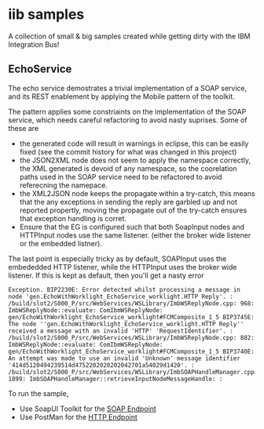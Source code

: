 iib samples
===========

A collection of small & big samples created while getting dirty with the IBM Integration Bus!


EchoService
-----------

The echo service demostrates a trivial implementation of a SOAP service, and its REST enablement by applying the Mobile pattern of the toolkit.

The pattern applies some constriaints on the implementation of the SOAP service, which needs careful refactoring to avoid nasty suprises. Some of these are

* the generated code will result in warnings in eclipse, this can be easily fixed (see the commit history for what was changed in this project)
* the JSON2XML node does not seem to apply the namespace correctly, the XML generated is devoid of any namespace, so the coorelation paths used in the SOAP service need to be refactored to avoid referecning the namepace.
* the XML2JSON node keeps the propagate within a try-catch, this means that the any exceptions in sending the reply are garbled up and not reported propertly, moving the propagate out of the try-catch ensures that exception handling is corret.
* Ensure that the EG is configured such that both SoapInput nodes and HTTPInput nodes use the same listener. (either the broker wide listener or the embedded listner).

The last point is especially tricky as by default, SOAPInput uses the embededded HTTP listener, while the HTTPInput uses the broker wide listener. If this is kept as default, then you'll get a nasty error

	Exception. BIP2230E: Error detected whilst processing a message in node 'gen.EchoWithWorklight_EchoService_worklight.HTTP Reply'. : /build/slot2/S000_P/src/WebServices/WSLibrary/ImbWSReplyNode.cpp: 968: ImbWSReplyNode::evaluate: ComIbmWSReplyNode: gen/EchoWithWorklight_EchoService_worklight#FCMComposite_1_5 BIP3745E: The node ''gen.EchoWithWorklight_EchoService_worklight.HTTP Reply'' received a message with an invalid 'HTTP' 'RequestIdentifier'. : /build/slot2/S000_P/src/WebServices/WSLibrary/ImbWSReplyNode.cpp: 882: ImbWSReplyNode::evaluate: ComIbmWSReplyNode: gen/EchoWithWorklight_EchoService_worklight#FCMComposite_1_5 BIP3740E: An attempt was made to use an invalid 'Unknown' message identifier '414d5120494239514d4752202020202042701a54029d1420'. : /build/slot2/S000_P/src/WebServices/WSLibrary/ImbSOAPHandleManager.cpp: 1899: ImbSOAPHandleManager::retrieveInputNodeMessageHandle: :

To run the sample, 
* Use SoapUI Toolkit for the [SOAP Endpoint](http://localhost:7800/EchoService/EchoService)
* Use PostMan for the [HTTP Endpoint](http://localhost:7800/Worklight/EchoWithWorklight/echo)
